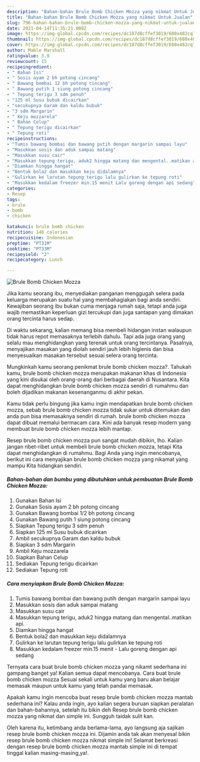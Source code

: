 ```yaml
---
description: "Bahan-bahan Brule Bomb Chicken Mozza yang nikmat Untuk Jualan"
title: "Bahan-bahan Brule Bomb Chicken Mozza yang nikmat Untuk Jualan"
slug: 796-bahan-bahan-brule-bomb-chicken-mozza-yang-nikmat-untuk-jualan
date: 2021-04-14T11:35:21.008Z
image: https://img-global.cpcdn.com/recipes/dc187d8cffef3019/680x482cq70/brule-bomb-chicken-mozza-foto-resep-utama.jpg
thumbnail: https://img-global.cpcdn.com/recipes/dc187d8cffef3019/680x482cq70/brule-bomb-chicken-mozza-foto-resep-utama.jpg
cover: https://img-global.cpcdn.com/recipes/dc187d8cffef3019/680x482cq70/brule-bomb-chicken-mozza-foto-resep-utama.jpg
author: Mable Marshall
ratingvalue: 3.9
reviewcount: 15
recipeingredient:
- " Bahan Isi"
- " Sosis ayam 2 bh potong cincang"
- " Bawang bombai 12 bh potong cincang"
- " Bawang putih 1 siung potong cincang"
- " Tepung terigu 3 sdm penuh"
- "125 ml Susu bubuk dicairkan"
- "secukupnya Garam dan kaldu bubuk"
- "3 sdm Margarin"
- " Keju mozzarela"
- " Bahan Celup"
- " Tepung terigu dicairkan"
- " Tepung roti"
recipeinstructions:
- "Tumis bawang bombai dan bawang putih dengan margarin sampai layu"
- "Masukkan sosis dan aduk sampai matang"
- "Masukkan susu cair"
- "Masukkan tepung terigu, aduk2 hingga matang dan mengental..matikan api."
- "Diamkan hingga hangat"
- "Bentuk bola2 dan masukkan keju didalamnya"
- "Gulirkan ke larutan tepung terigu lalu gulirkan ke tepung roti"
- "Masukkan kedalam freezer min.15 menit Lalu goreng dengan api sedang"
categories:
- Resep
tags:
- brule
- bomb
- chicken

katakunci: brule bomb chicken 
nutrition: 146 calories
recipecuisine: Indonesian
preptime: "PT31M"
cooktime: "PT33M"
recipeyield: "2"
recipecategory: Lunch

---
```



![Brule Bomb Chicken Mozza](https://img-global.cpcdn.com/recipes/dc187d8cffef3019/680x482cq70/brule-bomb-chicken-mozza-foto-resep-utama.jpg)

Jika kamu seorang ibu, menyediakan panganan menggugah selera pada keluarga merupakan suatu hal yang membahagiakan bagi anda sendiri. Kewajiban seorang ibu bukan cuma menjaga rumah saja, tetapi anda juga wajib memastikan keperluan gizi tercukupi dan juga santapan yang dimakan orang tercinta harus sedap.

Di waktu  sekarang, kalian memang bisa membeli hidangan instan walaupun tidak harus repot memasaknya terlebih dahulu. Tapi ada juga orang yang selalu mau menghidangkan yang terenak untuk orang tercintanya. Pasalnya, menyajikan masakan yang diolah sendiri jauh lebih higienis dan bisa menyesuaikan masakan tersebut sesuai selera orang tercinta. 



Mungkinkah kamu seorang penikmat brule bomb chicken mozza?. Tahukah kamu, brule bomb chicken mozza merupakan makanan khas di Indonesia yang kini disukai oleh orang-orang dari berbagai daerah di Nusantara. Kita dapat menghidangkan brule bomb chicken mozza sendiri di rumahmu dan boleh dijadikan makanan kesenanganmu di akhir pekan.

Kamu tidak perlu bingung jika kamu ingin mendapatkan brule bomb chicken mozza, sebab brule bomb chicken mozza tidak sukar untuk ditemukan dan anda pun bisa memasaknya sendiri di rumah. brule bomb chicken mozza dapat dibuat memalui bermacam cara. Kini ada banyak resep modern yang membuat brule bomb chicken mozza lebih mantap.

Resep brule bomb chicken mozza pun sangat mudah dibikin, lho. Kalian jangan ribet-ribet untuk membeli brule bomb chicken mozza, tetapi Kita dapat menghidangkan di rumahmu. Bagi Anda yang ingin mencobanya, berikut ini cara menyajikan brule bomb chicken mozza yang nikamat yang mampu Kita hidangkan sendiri.

<!--inarticleads1-->

##### Bahan-bahan dan bumbu yang dibutuhkan untuk pembuatan Brule Bomb Chicken Mozza:

1. Gunakan  Bahan Isi
1. Gunakan  Sosis ayam 2 bh potong cincang
1. Gunakan  Bawang bombai 1/2 bh potong cincang
1. Gunakan  Bawang putih 1 siung potong cincang
1. Siapkan  Tepung terigu 3 sdm penuh
1. Siapkan 125 ml Susu bubuk dicairkan
1. Ambil secukupnya Garam dan kaldu bubuk
1. Siapkan 3 sdm Margarin
1. Ambil  Keju mozzarela
1. Siapkan  Bahan Celup
1. Sediakan  Tepung terigu dicairkan
1. Sediakan  Tepung roti




<!--inarticleads2-->

##### Cara menyiapkan Brule Bomb Chicken Mozza:

1. Tumis bawang bombai dan bawang putih dengan margarin sampai layu
1. Masukkan sosis dan aduk sampai matang
1. Masukkan susu cair
1. Masukkan tepung terigu, aduk2 hingga matang dan mengental..matikan api.
1. Diamkan hingga hangat
1. Bentuk bola2 dan masukkan keju didalamnya
1. Gulirkan ke larutan tepung terigu lalu gulirkan ke tepung roti
1. Masukkan kedalam freezer min.15 menit - Lalu goreng dengan api sedang




Ternyata cara buat brule bomb chicken mozza yang nikamt sederhana ini gampang banget ya! Kalian semua dapat mencobanya. Cara buat brule bomb chicken mozza Sesuai sekali untuk kamu yang baru akan belajar memasak maupun untuk kamu yang telah pandai memasak.

Apakah kamu ingin mencoba buat resep brule bomb chicken mozza mantab sederhana ini? Kalau anda ingin, ayo kalian segera buruan siapkan peralatan dan bahan-bahannya, setelah itu bikin deh Resep brule bomb chicken mozza yang nikmat dan simple ini. Sungguh taidak sulit kan. 

Oleh karena itu, ketimbang anda berlama-lama, ayo langsung aja sajikan resep brule bomb chicken mozza ini. Dijamin anda tak akan menyesal bikin resep brule bomb chicken mozza nikmat simple ini! Selamat berkreasi dengan resep brule bomb chicken mozza mantab simple ini di tempat tinggal kalian masing-masing,ya!.

